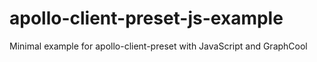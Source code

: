 # apollo-client-preset-js-example
Minimal example for apollo-client-preset with JavaScript and GraphCool
